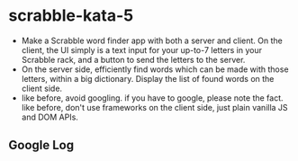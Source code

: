 # scrabble-kata-5

* Make a Scrabble word finder app with both a server and client. On the client,
  the UI simply is a text input for your up-to-7 letters in your Scrabble rack,
  and a button to send the letters to the server.
* On the server side, efficiently find words which can be made with those
  letters, within a big dictionary. Display the list of found words on the
  client side.
* like before, avoid googling. if you have to google, please note the fact. like
  before, don't use frameworks on the client side, just plain vanilla JS and DOM
  APIs.

## Google Log
